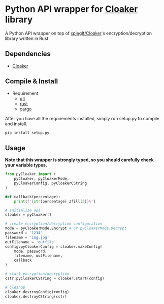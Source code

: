 
# Python API wrapper for [Cloaker](https://github.com/spieglt/Cloaker) library

A Python API wrapper on top of [spieglt/Cloaker](https://github.com/spieglt/Cloaker)'s encryption/decryption library written in Rust

## Dependencies

* [Cloaker](https://github.com/spieglt/Cloaker)

## Compile & Install

* Requirement
  * [git](https://git-scm.com/)
  * [rust](https://www.rust-lang.org/)
  * [cargo](https://doc.rust-lang.org/cargo/)

After you have all the requirements installed, simply run setup.py to compile and install.

```sh
pip install setup.py
```

## Usage

**Note that this wrapper is strongly typed, so you should carefully check your variable types.**

```py
from pyCloaker import (
    pyCloaker, pyCloakerMode,
    pyCloakerConfig, pyCloakerCString
)

def callback(percentage):
    print(f'{str(percentage).zfill(3)}%')

# initialize api
cloaker = pyCloaker()

# create encryption/decryption configuration
mode = pyCloakerMode.Encrypt # or pyCloakerMode.Decrypt
password = '1234'
filename = 'img.jpg'
outFilename = 'outfile'
config:pyCloakerConfig = cloaker.makeConfig(
    mode, password,
    filename, outFilename,
    callback
)

# start encryption/decryption
cstr:pyCloakerCString = cloaker.start(config)

# cleanup
cloaker.destroyConfig(config)
cloaker.destroyCString(cstr)
```
